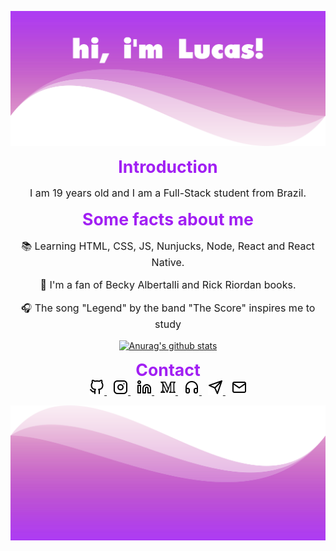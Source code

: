 ![Hi!](/images/header.png)

<h2 style="color: #a11ff3; font-size: 20pt; line-height: 24pt; margin: 0; text-align: center;">Introduction</h2>

<p style="font-size: 12pt; text-align: center;">I am 19 years old and I am a Full-Stack student from Brazil.</p>

<h2 style="color: #a11ff3; font-size: 20pt; line-height: 24pt; margin: 0; text-align: center;">Some facts about me</h2>

<p style="font-size: 12pt; text-align: center;">
    &#128218; Learning HTML, CSS, JS, Nunjucks, Node, React and React Native.
</p>

<p style="font-size: 12pt; text-align: center;">
    &#129321; I'm a fan of Becky Albertalli and Rick Riordan books.
</p>

<p style="font-size: 12pt; text-align: center;">
    &#127911; The song "Legend" by the band "The Score" inspires me to study
</p>

<div style="text-align: center;">

[![Anurag's github stats](https://github-readme-stats.vercel.app/api?username=lucasmc64&hide_border=true&title_color=a11ff3)](https://github.com/anuraghazra/github-readme-stats)

</div>

<h2 style="color: #a11ff3; font-size: 20pt; line-height: 24pt; margin: 0; text-align: center;">Contact</h2>

<div style="color: #a11ff3; text-align: center;">
    <a style="margin-right: 10px" href="https://github.com/lucasmc64">
        <img src="./svg/github.svg" width="24px">
    </a>
    <a style="margin-right: 10px" href="https://www.instagram.com/lucasmc64/">
        <img src="./svg/instagram.svg" width="24px">
    </a>
    <a style="margin-right: 10px" href="https://www.linkedin.com/in/lucasmc64">
        <img src="./svg/linkedin.svg" width="24px">
    </a>
    <a style="margin-right: 10px" href="https://medium.com/@lucasmc64">
        <img src="./svg/medium.svg" width="24px">
    </a>
    <a style="margin-right: 10px" href="https://open.spotify.com/user/zfmoktwes2vs17ye2wv2hywzv?si=QW2qQrxvTuO-E2Kq-szbBQ">
        <img src="./svg/headphones.svg" width="24px">
    </a>
    <a style="margin-right: 10px" href="http://t.me/lucasmc64">
        <img src="./svg/telegram.svg" width="24px">
    </a>
    <a href="mailto:coutinho0604@gmail.com">
        <img src="./svg/mail.svg" width="24px">
    </a>
</div>

![Bay!](/images/footer.png)